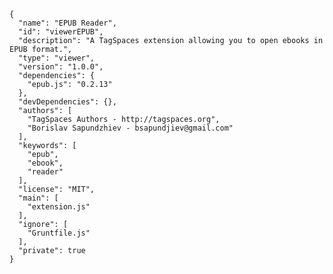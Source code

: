     {
      "name": "EPUB Reader",
      "id": "viewerEPUB",
      "description": "A TagSpaces extension allowing you to open ebooks in EPUB format.",
      "type": "viewer",
      "version": "1.0.0",
      "dependencies": {
        "epub.js": "0.2.13"
      },
      "devDependencies": {},
      "authors": [
        "TagSpaces Authors - http://tagspaces.org",
        "Borislav Sapundzhiev - bsapundjiev@gmail.com"
      ],
      "keywords": [
        "epub",
        "ebook",
        "reader"
      ],
      "license": "MIT",
      "main": [
        "extension.js"
      ],
      "ignore": [
        "Gruntfile.js"
      ],
      "private": true
    }
    
